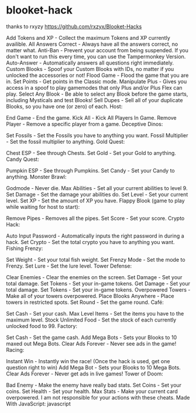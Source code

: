 # blooket-hack
thanks to rxyzy
https://github.com/rxzyx/Blooket-Hacks

Add Tokens and XP - Collect the maximum Tokens and XP currently availible.
All Answers Correct - Always have all the answers correct, no matter what.
Anti-Ban - Prevent your account from being suspended. If you don't want to run this every time, you can use the Tampermonkey Version.
Auto-Answer - Automatically answers all questions right immediately.
Custom Blooks - Spoof your Custom Blooks with IDs, no matter if you unlocked the accessories or not!
Flood Game - Flood the game that you are in.
Set Points - Get points in the Classic mode.
Manipulate Plus - Gives you access in a spoof to play gamemodes that only Plus and/or Plus Flex can play.
Select Any Blook - Be able to select any Blook before the game starts, including Mysticals and test Blooks!
Sell Dupes - Sell all of your duplicate Blooks, so you have one (or zero) of each.
Host:

End Game - End the game.
Kick All - Kick All Players In Game.
Remove Player - Remove a specific player from a game.
Deceptive Dinos:

Set Fossils - Set the Fossils you have to anything you want.
Fossil Multiplier - Set the fossil multiplier to anything.
Gold Quest:

Chest ESP - See through Chests.
Set Gold - Set your Gold to anything.
Candy Quest:

Pumpkin ESP - See through Pumpkins.
Set Candy - Set your Candy to anything.
Monster Brawl:

Godmode - Never die.
Max Abilities - Set all your current abilities to level 9.
Set Damage - Set the damage your abilities do.
Set Level - Set your current level.
Set XP - Set the amount of XP you have.
Flappy Blook (game to play while waiting for host to start):

Remove Pipes - Removes all the pipes.
Set Score - Set your score.
Crypto Hack:

Auto Input Password - Automatically inputs the right password in during a hack.
Set Crypto - Set the total crypto you have to anything you want.
Fishing Frenzy:

Set Weight - Set your total fish weight.
Set Frenzy Mode - Set the mode to Frenzy.
Set Lure - Set the lure level.
Tower Defense:

Clear Enemies - Clear the enemies on the screen.
Set Damage - Set your total damage.
Set Tokens - Set your in-game tokens.
Get Damage - Set your total damage.
Set Tokens - Set your in-game tokens.
Overpowered Towers - Make all of your towers overpowered.
Place Blooks Anywhere - Place towers in restricted spots.
Set Round - Set the game round.
Café:

Set Cash - Set your cash.
Max Level Items - Set the items you have to the maximum level.
Stock Unlimited Food - Set the stock of each currently unlocked food to 99.
Factory:

Set Cash - Set the game cash.
Add Mega Bots - Sets your Blooks to 10 maxed out Mega Bots.
Clear Ads Forever - Never see ads in the game!
Racing:

Instant Win - Instantly win the race! (Once the hack is used, get one question right to win)
Add Mega Bot - Sets your Blooks to 10 Mega Bots.
Clear Ads Forever - Never get ads in live games!
Tower of Doom:

Bad Enemy - Make the enemy have really bad stats.
Set Coins - Set your coins.
Set Health - Set your health.
Max Stats - Make your current card overpowered.
I am not responsible for your actions with these cheats.
Made With JavaScript:
javascript
